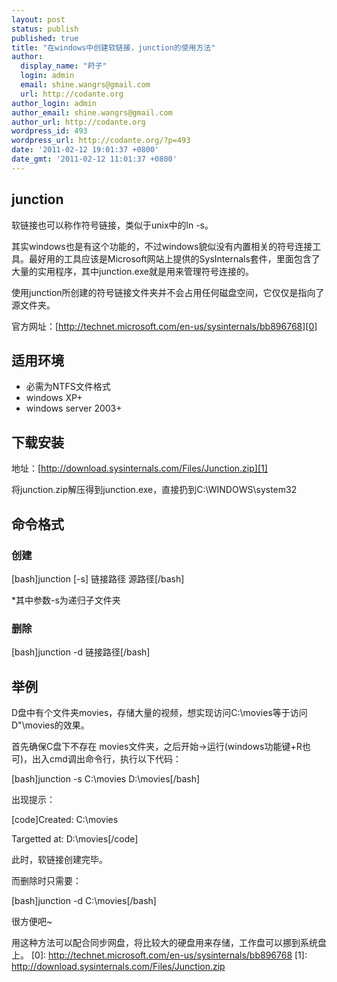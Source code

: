 ```yaml
---
layout: post
status: publish
published: true
title: "在windows中创建软链接，junction的使用方法"
author:
  display_name: "莳子"
  login: admin
  email: shine.wangrs@gmail.com
  url: http://codante.org
author_login: admin
author_email: shine.wangrs@gmail.com
author_url: http://codante.org
wordpress_id: 493
wordpress_url: http://codante.org/?p=493
date: '2011-02-12 19:01:37 +0800'
date_gmt: '2011-02-12 11:01:37 +0800'
---
```



## junction

软链接也可以称作符号链接，类似于unix中的ln -s。

其实windows也是有这个功能的，不过windows貌似没有内置相关的符号连接工具。最好用的工具应该是Microsoft网站上提供的SysInternals套件，里面包含了大量的实用程序，其中junction.exe就是用来管理符号连接的。

使用junction所创建的符号链接文件夹并不会占用任何磁盘空间，它仅仅是指向了源文件夹。

官方网址：[http://technet.microsoft.com/en-us/sysinternals/bb896768][0]

## 适用环境
* 必需为NTFS文件格式
* windows XP+
* windows server 2003+

## 下载安装

地址：[http://download.sysinternals.com/Files/Junction.zip][1]

将junction.zip解压得到junction.exe，直接扔到C:\WINDOWS\system32

## 命令格式

### 创建

[bash]junction [-s] 链接路径 源路径[/bash]

*其中参数-s为递归子文件夹

### 删除

[bash]junction -d 链接路径[/bash]

## 举例

D盘中有个文件夹movies，存储大量的视频，想实现访问C:\movies等于访问D"\movies的效果。

首先确保C盘下不存在 movies文件夹，之后开始-&gt;运行(windows功能键+R也可)，出入cmd调出命令行，执行以下代码：

[bash]junction -s C:\movies D:\movies[/bash]

出现提示：

[code]Created: C:\movies  

Targetted at: D:\movies[/code]

此时，软链接创建完毕。

而删除时只需要：

[bash]junction -d C:\movies[/bash]

很方便吧~

用这种方法可以配合同步网盘，将比较大的硬盘用来存储，工作盘可以挪到系统盘上。
[0]: http://technet.microsoft.com/en-us/sysinternals/bb896768
[1]: http://download.sysinternals.com/Files/Junction.zip